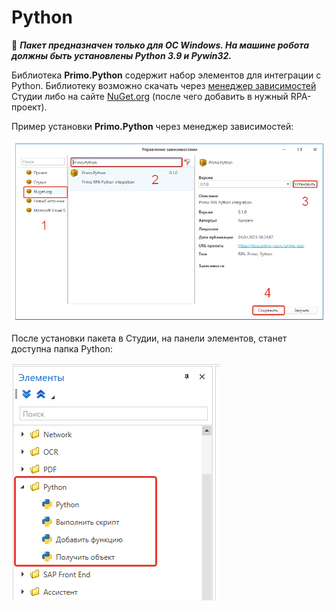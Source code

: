 # Python

:small_orange_diamond: ***Пакет предназначен только для ОС Windows. На машине робота должны быть установлены Python 3.9 и Pywin32.***

Библиотека **Primo.Python** содержит набор элементов для интеграции с Python. Библиотеку возможно скачать через [менеджер зависимостей](https://docs.primo-rpa.ru/primo-rpa/primo-studio/projects/manage-dependencies#menedzher-zavisimostei) Студии либо на сайте [NuGet.org](https://www.nuget.org/packages/Primo.Python) (после чего добавить в нужный RPA-проект).

Пример установки **Primo.Python** через менеджер зависимостей:

![](<../../../.gitbook/assets1/setup-library-by-depend-manager.png>)

После установки пакета в Студии, на панели элементов, станет доступна папка Python:

![](<../../../.gitbook/assets1/packet-primo.python.png>)





